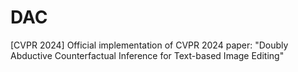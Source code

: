 # DAC
[CVPR 2024] Official implementation of CVPR 2024 paper: "Doubly Abductive Counterfactual Inference for Text-based Image Editing"
